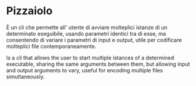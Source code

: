 # Pizzaiolo
È un cli che permette all' utente di avviare molteplici istanze di un determinato eseguibile, usando parametri identici tra di esse, ma consentendo di variare i parametri di input e output, utile per codificare molteplici file contemporaneamente.

Is a cli that allows the user to start multiple istances of a determined executable, sharing the same arguments between them, but allowing input and output arguments to vary, useful for encoding multiple files simultaneously.

